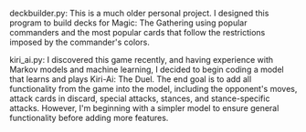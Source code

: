 deckbuilder.py: This is a much older personal project. I designed this program to build decks for Magic: The Gathering using popular commanders and the most popular cards that follow the restrictions imposed by the commander's colors.

kiri_ai.py: I discovered this game recently, and having experience with Markov models and machine learning, I decided to begin coding a model that learns and plays Kiri-Ai: The Duel. The end goal is to add all functionality from the game into the model, including the opponent's moves, attack cards in discard, special attacks, stances, and stance-specific attacks. However, I'm beginning with a simpler model to ensure general functionality before adding more features.
